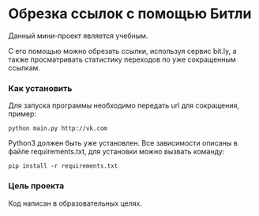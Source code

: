 # Обрезка ссылок с помощью Битли

Данный мини-проект является учебным.

С его помощью можно обрезать ссылки, используя сервис bit.ly, 
а также просматривать статистику переходов по уже сокращенным ссылкам.

### Как установить
Для запуска программы необходимо передать url для сокращения, пример:
```
python main.py http://vk.com
```

Python3 должен быть уже установлен. 
Все зависимости описаны в файле requirements.txt, для установки можно вызвать команду:
```
pip install -r requirements.txt
```

### Цель проекта

Код написан в образовательных целях.
